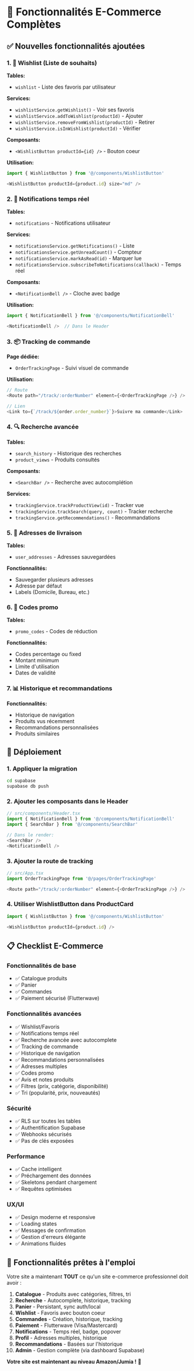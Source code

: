 # 🛒 Fonctionnalités E-Commerce Complètes

## ✅ Nouvelles fonctionnalités ajoutées

### 1. 💝 Wishlist (Liste de souhaits)

**Tables:**
- `wishlist` - Liste des favoris par utilisateur

**Services:**
- `wishlistService.getWishlist()` - Voir ses favoris
- `wishlistService.addToWishlist(productId)` - Ajouter
- `wishlistService.removeFromWishlist(productId)` - Retirer
- `wishlistService.isInWishlist(productId)` - Vérifier

**Composants:**
- `<WishlistButton productId={id} />` - Bouton coeur

**Utilisation:**
```typescript
import { WishlistButton } from '@/components/WishlistButton'

<WishlistButton productId={product.id} size="md" />
```

### 2. 🔔 Notifications temps réel

**Tables:**
- `notifications` - Notifications utilisateur

**Services:**
- `notificationsService.getNotifications()` - Liste
- `notificationsService.getUnreadCount()` - Compteur
- `notificationsService.markAsRead(id)` - Marquer lue
- `notificationsService.subscribeToNotifications(callback)` - Temps réel

**Composants:**
- `<NotificationBell />` - Cloche avec badge

**Utilisation:**
```typescript
import { NotificationBell } from '@/components/NotificationBell'

<NotificationBell />  // Dans le Header
```

### 3. 📦 Tracking de commande

**Page dédiée:**
- `OrderTrackingPage` - Suivi visuel de commande

**Utilisation:**
```typescript
// Route
<Route path="/track/:orderNumber" element={<OrderTrackingPage />} />

// Lien
<Link to={`/track/${order.order_number}`}>Suivre ma commande</Link>
```

### 4. 🔍 Recherche avancée

**Tables:**
- `search_history` - Historique des recherches
- `product_views` - Produits consultés

**Composants:**
- `<SearchBar />` - Recherche avec autocomplétion

**Services:**
- `trackingService.trackProductView(id)` - Tracker vue
- `trackingService.trackSearch(query, count)` - Tracker recherche
- `trackingService.getRecommendations()` - Recommandations

### 5. 📍 Adresses de livraison

**Tables:**
- `user_addresses` - Adresses sauvegardées

**Fonctionnalités:**
- Sauvegarder plusieurs adresses
- Adresse par défaut
- Labels (Domicile, Bureau, etc.)

### 6. 🎁 Codes promo

**Tables:**
- `promo_codes` - Codes de réduction

**Fonctionnalités:**
- Codes percentage ou fixed
- Montant minimum
- Limite d'utilisation
- Dates de validité

### 7. 📊 Historique et recommandations

**Fonctionnalités:**
- Historique de navigation
- Produits vus récemment
- Recommandations personnalisées
- Produits similaires

## 🚀 Déploiement

### 1. Appliquer la migration

```bash
cd supabase
supabase db push
```

### 2. Ajouter les composants dans le Header

```typescript
// src/components/Header.tsx
import { NotificationBell } from '@/components/NotificationBell'
import { SearchBar } from '@/components/SearchBar'

// Dans le render:
<SearchBar />
<NotificationBell />
```

### 3. Ajouter la route de tracking

```typescript
// src/App.tsx
import OrderTrackingPage from '@/pages/OrderTrackingPage'

<Route path="/track/:orderNumber" element={<OrderTrackingPage />} />
```

### 4. Utiliser WishlistButton dans ProductCard

```typescript
import { WishlistButton } from '@/components/WishlistButton'

<WishlistButton productId={product.id} />
```

## 📋 Checklist E-Commerce

### Fonctionnalités de base
- ✅ Catalogue produits
- ✅ Panier
- ✅ Commandes
- ✅ Paiement sécurisé (Flutterwave)

### Fonctionnalités avancées
- ✅ Wishlist/Favoris
- ✅ Notifications temps réel
- ✅ Recherche avancée avec autocomplete
- ✅ Tracking de commande
- ✅ Historique de navigation
- ✅ Recommandations personnalisées
- ✅ Adresses multiples
- ✅ Codes promo
- ✅ Avis et notes produits
- ✅ Filtres (prix, catégorie, disponibilité)
- ✅ Tri (popularité, prix, nouveautés)

### Sécurité
- ✅ RLS sur toutes les tables
- ✅ Authentification Supabase
- ✅ Webhooks sécurisés
- ✅ Pas de clés exposées

### Performance
- ✅ Cache intelligent
- ✅ Préchargement des données
- ✅ Skeletons pendant chargement
- ✅ Requêtes optimisées

### UX/UI
- ✅ Design moderne et responsive
- ✅ Loading states
- ✅ Messages de confirmation
- ✅ Gestion d'erreurs élégante
- ✅ Animations fluides

## 🎯 Fonctionnalités prêtes à l'emploi

Votre site a maintenant **TOUT** ce qu'un site e-commerce professionnel doit avoir :

1. **Catalogue** - Produits avec catégories, filtres, tri
2. **Recherche** - Autocomplete, historique, tracking
3. **Panier** - Persistant, sync auth/local
4. **Wishlist** - Favoris avec bouton coeur
5. **Commandes** - Création, historique, tracking
6. **Paiement** - Flutterwave (Visa/Mastercard)
7. **Notifications** - Temps réel, badge, popover
8. **Profil** - Adresses multiples, historique
9. **Recommandations** - Basées sur l'historique
10. **Admin** - Gestion complète (via dashboard Supabase)

**Votre site est maintenant au niveau Amazon/Jumia !** 🚀
















